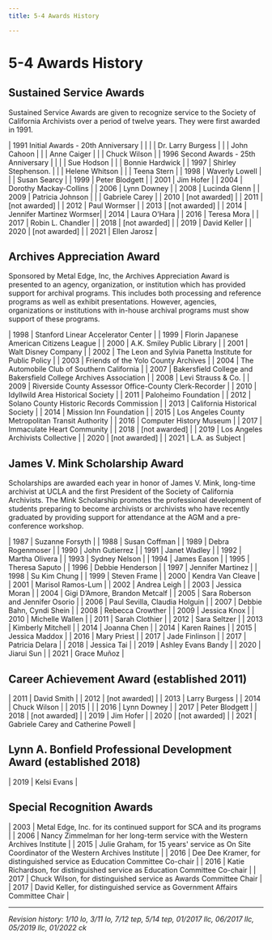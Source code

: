 ```yaml
---
title: 5-4 Awards History

---
```


# 5-4 Awards History

## Sustained Service Awards
Sustained Service Awards are given to recognize service to the Society of California Archivists over a period of twelve years. They were first awarded in 1991.

| 1991 Initial Awards - 20th Anniversary |                          |
|                                        | Dr. Larry Burgess        |
|                                        | John Cahoon              |
|                                        | Anne Caiger              |
|                                        | Chuck Wilson             |
| 1996 Second Awards - 25th Anniversary  |                          |
|                                        | Sue Hodson               |
|                                        | Bonnie Hardwick          |
| 1997                                   | Shirley Stephenson.      |
|                                        | Helene Whitson           |
|                                        | Teena Stern              |
| 1998                                   | Waverly Lowell           |
|                                        | Susan Searcy             |
| 1999                                   | Peter Blodgett           |
| 2001                                   | Jim Hofer                |
| 2004                                   | Dorothy Mackay-Collins   |
| 2006                                   | Lynn Downey              |
| 2008                                   | Lucinda Glenn            |
| 2009                                   | Patricia Johnson         |
|                                        | Gabriele Carey           |
| 2010                                   | [not awarded]            |
| 2011                                   | [not awarded]            |
| 2012                                   | Paul Wormser             |
| 2013                                   | [not awarded]            |
| 2014                                   | Jennifer Martinez Wormser|
| 2014                                   | Laura O’Hara             |
| 2016                                   | Teresa Mora              |
| 2017                                   | Robin L. Chandler        |
| 2018                                   | [not awarded]            |
| 2019                                   | David Keller             |
| 2020                                   | [not awarded]            |
| 2021                                   | Ellen Jarosz             |

## Archives Appreciation Award
Sponsored by Metal Edge, Inc, the Archives Appreciation Award is presented to an agency, organization, or institution which has provided support for archival programs. This includes both processing and reference programs as well as exhibit presentations. However, agencies, organizations or institutions with in-house archival programs must show support of these programs.

| 1998 | Stanford Linear Accelerator Center                               |
| 1999 | Florin Japanese American Citizens League                         |
| 2000 | A.K. Smiley Public Library                                       |
| 2001 | Walt Disney Company                                              |
| 2002 | The Leon and Sylvia Panetta Institute for Public Policy          |
| 2003 | Friends of the Yolo County Archives                              |
| 2004 | The Automobile Club of Southern California                       |
| 2007 | Bakersfield College and Bakersfield College Archives Association |
| 2008 | Levi Strauss & Co.                                               |
| 2009 | Riverside County Assessor Office-County Clerk-Recorder           |
| 2010 | Idyllwild Area Historical Society                                |
| 2011 | Paloheimo Foundation                                             |
| 2012 | Solano County Historic Records Commission                        |
| 2013 | California Historical Society                                    |
| 2014 | Mission Inn Foundation                                           |
| 2015 | Los Angeles County Metropolitan Transit Authority                |
| 2016 | Computer History Museum                                          |
| 2017 | Immaculate Heart Community                                       |
| 2018 | [not awarded]                                                    |
| 2019 | Los Angeles Archivists Collective                                |
| 2020 | [not awarded]                                                    |
| 2021 | L.A. as Subject                                                  |

## James V. Mink Scholarship Award
Scholarships are awarded each year in honor of James V. Mink, long-time archivist at UCLA and the first President of the Society of California Archivists. The Mink Scholarship promotes the professional development of students preparing to become archivists or archivists who have recently graduated by providing support for attendance at the AGM and a pre-conference workshop.

| 1987 | Suzanne Forsyth                   |
| 1988 | Susan Coffman                     |
| 1989 | Debra Rogenmoser                  |
| 1990 | John Gutierrez                    |
| 1991 | Janet Wadley                      |
| 1992 | Martha Olivera                    |
| 1993 | Sydney Nelson                     |
| 1994 | James Eason                       |
| 1995 | Theresa Saputo                    |
| 1996 | Debbie Henderson                  |
| 1997 | Jennifer Martinez                 |
| 1998 | Su Kim Chung                      |
| 1999 | Steven Frame                      |
| 2000 | Kendra Van Cleave                 |
| 2001 | Marisol Ramos-Lum                 |
| 2002 | Andrea Leigh                      |
| 2003 | Jessica Moran                     |
| 2004 | Gigi D’Amore, Brandon Metcalf     |
| 2005 | Sara Roberson and Jennifer Osorio |
| 2006 | Paul Sevilla, Claudia Holguin     |
| 2007 | Debbie Bahn, Cyndi Shein          |
| 2008 | Rebecca Crowther                  |
| 2009 | Jessica Knox                      |
| 2010 | Michelle Wallen                   |
| 2011 | Sarah Clothier                    |
| 2012 | Sara Seltzer                      |
| 2013 | Kimberly Mitchell                 |
| 2014 | Joanna Chen                       |
| 2014 | Karen Raines                      |
| 2015 | Jessica Maddox                    |
| 2016 | Mary Priest                       |
| 2017 | Jade Finlinson                    |
| 2017 | Patricia Delara                   |
| 2018 | Jessica Tai                       | 
| 2019 | Ashley Evans Bandy                |
| 2020 | Jiarui Sun                        |
| 2021 | Grace Muñoz                       |

## Career Achievement Award (established 2011)

| 2011 | David Smith       |
| 2012 | [not awarded]     |
| 2013 | Larry Burgess     |
| 2014 | Chuck Wilson      |
| 2015 |                   |
| 2016 | Lynn Downey       |
| 2017 | Peter Blodgett    |
| 2018 | [not awarded]     |
| 2019 | Jim Hofer         |
| 2020 | [not awarded]     |
| 2021 | Gabriele Carey and Catherine Powell |

## Lynn A. Bonfield Professional Development Award (established 2018)

| 2019 | Kelsi Evans   |

## Special Recognition Awards

| 2003 | Metal Edge, Inc. for its continued support for SCA and its programs                          |
| 2006 | Nancy Zimmelman for her long-term service with the Western Archives Institute                |
| 2015 | Julie Graham, for 15 years' service as On Site Coordinator of the Western Archives Institute |
| 2016 | Dee Dee Kramer, for distinguished service as Education Committee Co-chair                    |
| 2016 | Katie Richardson, for distinguished service as Education Committee Co-chair                  |
| 2017 | Chuck Wilson, for distinguished service as Awards Committee Chair                            |
| 2017 | David Keller, for distinguished service as Government Affairs Committee Chair                |

***

_Revision history: 1/10 lo, 3/11 lo, 7/12 tep, 5/14 tep, 01/2017 llc, 06/2017 llc, 05/2019 llc, 01/2022 ck_

